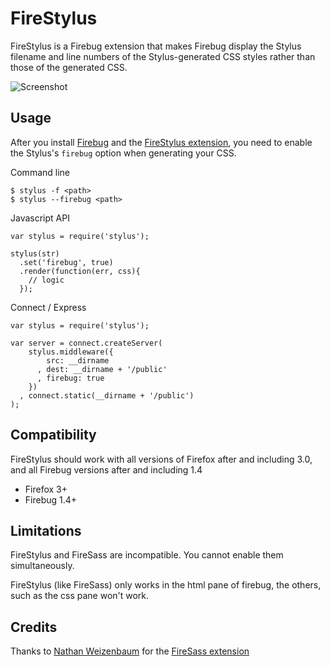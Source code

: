 # FireStylus

FireStylus is a Firebug extension that makes Firebug display 
the Stylus filename and line numbers of the Stylus-generated CSS styles
rather than those of the generated CSS.

![Screenshot](https://raw.github.com/parallel/firestylus/master/src/chrome/skin/screenshot.png)

## Usage

After you install [Firebug](https://addons.mozilla.org/firefox/downloads/latest/1843/addon-1843-latest.xpi?src=addondetail)
and the [FireStylus extension](https://addons.mozilla.org/en-US/firefox/addon/firestylus-for-firebug/),
you need to enable the Stylus's `firebug` option when generating your CSS.

Command line

	$ stylus -f <path>
	$ stylus --firebug <path>
	
Javascript API

	var stylus = require('stylus');

	stylus(str)
	  .set('firebug', true)
	  .render(function(err, css){
		// logic
	  });

Connect / Express

    var stylus = require('stylus');

    var server = connect.createServer(
        stylus.middleware({
            src: __dirname
          , dest: __dirname + '/public'
          , firebug: true
        })
      , connect.static(__dirname + '/public')
    );


## Compatibility

FireStylus should work with all versions of Firefox after and including 3.0,
and all Firebug versions after and including 1.4

- Firefox 3+
- Firebug 1.4+


## Limitations

FireStylus and FireSass are incompatible. You cannot enable them
simultaneously.

FireStylus (like FireSass) only works in the html pane of firebug, the others,
such as the css pane won't work.


## Credits

Thanks to [Nathan Weizenbaum](//github.com/nex3) for the [FireSass extension](//github.com/nex3/firesass)

